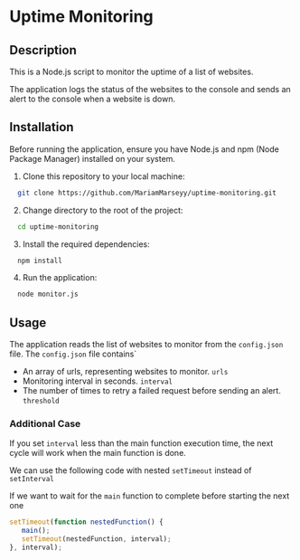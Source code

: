 # Uptime Monitoring
## Description
This is a Node.js script to monitor the uptime of a list of websites.

The application logs the status of the websites to the console and sends an alert to the console when a website is down.

## Installation

Before running the application, ensure you have Node.js and npm (Node Package Manager) installed on your system.

1. Clone this repository to your local machine: 
 ```bash
   git clone https://github.com/MariamMarseyy/uptime-monitoring.git
```
2. Change directory to the root of the project:
 ```bash
   cd uptime-monitoring
```
3. Install the required dependencies:
 ```bash
   npm install
```
4. Run the application:
 ```bash
   node monitor.js
```

## Usage
The application reads the list of websites to monitor from the `config.json` file. 
The `config.json` file contains`
- An array of urls, representing websites to monitor. `urls`
- Monitoring interval in seconds. `interval`
- The number of times to retry a failed request before sending an alert. `threshold`

### Additional Case
If you set `interval` less than the main function execution time, the next cycle will work when the main function is done.

We can use the following code with nested `setTimeout` instead of `setInterval`

If we want to wait for the `main` function to complete before starting the next one

```javascript
setTimeout(function nestedFunction() {
   main();
   setTimeout(nestedFunction, interval);
}, interval);
```
